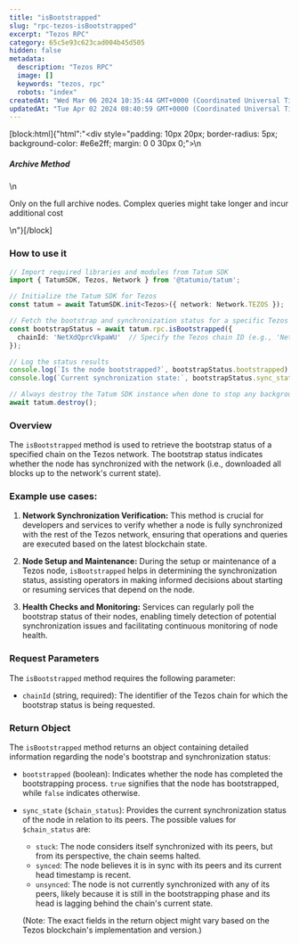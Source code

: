```yaml
---
title: "isBootstrapped"
slug: "rpc-tezos-isBootstrapped"
excerpt: "Tezos RPC"
category: 65c5e93c623cad004b45d505
hidden: false
metadata: 
  description: "Tezos RPC"
  image: []
  keywords: "tezos, rpc"
  robots: "index"
createdAt: "Wed Mar 06 2024 10:35:44 GMT+0000 (Coordinated Universal Time)"
updatedAt: "Tue Apr 02 2024 08:40:59 GMT+0000 (Coordinated Universal Time)"
---
```

[block:html]{"html":"<div style=\"padding: 10px 20px; border-radius: 5px; background-color: #e6e2ff; margin: 0 0 30px 0;\">\n  <h5>Archive Method</h5>\n  <p>Only on the full archive nodes. Complex queries might take longer and incur additional cost</p>\n</div>"}[/block]

### How to use it

```typescript
// Import required libraries and modules from Tatum SDK
import { TatumSDK, Tezos, Network } from '@tatumio/tatum';

// Initialize the Tatum SDK for Tezos
const tatum = await TatumSDK.init<Tezos>({ network: Network.TEZOS });

// Fetch the bootstrap and synchronization status for a specific Tezos chain
const bootstrapStatus = await tatum.rpc.isBootstrapped({
  chainId: 'NetXdQprcVkpaWU'  // Specify the Tezos chain ID (e.g., 'NetXdQprcVkpaWU' for mainnet)
});

// Log the status results
console.log(`Is the node bootstrapped?`, bootstrapStatus.bootstrapped);
console.log(`Current synchronization state:`, bootstrapStatus.sync_state);

// Always destroy the Tatum SDK instance when done to stop any background processes
await tatum.destroy();
```

### Overview

The `isBootstrapped` method is used to retrieve the bootstrap status of a specified chain on the Tezos network. The bootstrap status indicates whether the node has synchronized with the network (i.e., downloaded all blocks up to the network's current state).

### Example use cases:

1. **Network Synchronization Verification:**
   This method is crucial for developers and services to verify whether a node is fully synchronized with the rest of the Tezos network, ensuring that operations and queries are executed based on the latest blockchain state.

2. **Node Setup and Maintenance:**
   During the setup or maintenance of a Tezos node, `isBootstrapped` helps in determining the synchronization status, assisting operators in making informed decisions about starting or resuming services that depend on the node.

3. **Health Checks and Monitoring:**
   Services can regularly poll the bootstrap status of their nodes, enabling timely detection of potential synchronization issues and facilitating continuous monitoring of node health.

### Request Parameters

The `isBootstrapped` method requires the following parameter:

- `chainId` (string, required): 
  The identifier of the Tezos chain for which the bootstrap status is being requested.

### Return Object

The `isBootstrapped` method returns an object containing detailed information regarding the node's bootstrap and synchronization status:

- `bootstrapped` (boolean): 
  Indicates whether the node has completed the bootstrapping process. `true` signifies that the node has bootstrapped, while `false` indicates otherwise.

- `sync_state` (`$chain_status`):
  Provides the current synchronization status of the node in relation to its peers. The possible values for `$chain_status` are:
  - `stuck`: The node considers itself synchronized with its peers, but from its perspective, the chain seems halted.
  - `synced`: The node believes it is in sync with its peers and its current head timestamp is recent.
  - `unsynced`: The node is not currently synchronized with any of its peers, likely because it is still in the bootstrapping phase and its head is lagging behind the chain's current state.

  (Note: The exact fields in the return object might vary based on the Tezos blockchain's implementation and version.)